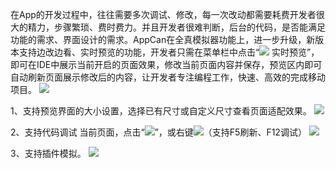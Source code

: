 ﻿在App的开发过程中，往往需要多次调试、修改，每一次改动都需要耗费开发者很大的精力，步骤繁琐、费时费力。并且开发者很难判断，后台的代码，是否能满足功能的需求、界面设计的需求。AppCan在全真模拟器功能上，进一步升级，新版本支持边改边看、实时预览的功能，开发者只需在菜单栏中点击“![](http://newdocx.appcan.cn/docximg/145707c2015s2r23y.png) 实时预览”，即可在IDE中展示当前开启的页面效果，修改当前页面内容并保存，预览区内即可自动刷新页面展示修改后的内容，让开发者专注编程工作，快速、高效的完成移动项目。
![](http://newdocx.appcan.cn/docximg/150805o2015b2r23p.jpg)

1、支持预览界面的大小设置，选择已有尺寸或自定义尺寸查看页面适配效果。
![](http://newdocx.appcan.cn/docximg/150305q2015l2g23k.png)

2、支持代码调试
当前页面，点击“![](http://newdocx.appcan.cn/docximg/150441h2015i2u23v.png)”，或右键![](http://newdocx.appcan.cn/docximg/150500y2015h2d23m.png)（支持F5刷新、F12调试）
![](http://newdocx.appcan.cn/docximg/150821i2015a2o23g.jpg)

3、支持插件模拟。
![](http://newdocx.appcan.cn/docximg/150530v2015w2g23p.png)